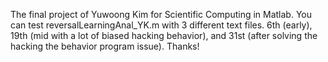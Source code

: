 The final project of Yuwoong Kim for Scientific Computing in Matlab.
You can test reversalLearningAnal_YK.m with 3 different text files.
6th (early), 19th (mid with a lot of biased hacking behavior), and 31st (after solving the hacking the behavior program issue).
Thanks!
